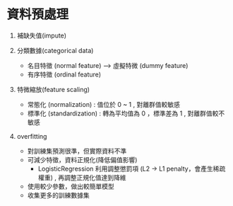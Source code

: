 # 資料預處理
1. 補缺失值(impute)


2. 分類數據(categorical data)
   * 名目特徵 (normal feature) --> 虛擬特微 (dummy feature)
   * 有序特徵 (ordinal feature)

3. 特微縮放(feature scaling)
   * 常態化 (normalization) : 值位於 0 ~ 1 , 對離群值較敏感
   * 標準化 (standardization) : 轉為平均值為 0 ，標準差為 1 , 對離群值較不敏感

4. overfitting
   * 對訓練集預測很準，但實際資料不準
   * 可減少特徵，資料正規化(降低偏值影響)
      - LogisticRegression 利用調整懲罰項 (L2 -> L1 penalty，會產生稀疏權重) , 再調整正規化值達到降維
   * 使用較少參數，做出較簡單模型
   * 收集更多的訓練數據集
